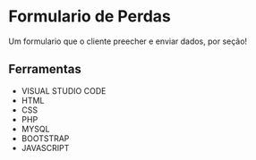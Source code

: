 # Formulario de Perdas

Um formulario que o cliente preecher e enviar dados, por seção!



## Ferramentas

- VISUAL STUDIO CODE
- HTML
- CSS
- PHP
- MYSQL
- BOOTSTRAP
- JAVASCRIPT
